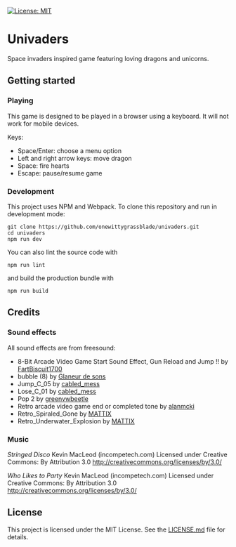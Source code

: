 [![License: MIT](https://img.shields.io/badge/License-MIT-yellow.svg)](https://opensource.org/licenses/MIT)

# Univaders

Space invaders inspired game featuring loving dragons and unicorns.

## Getting started

### Playing

This game is designed to be played in a browser using a keyboard. It will not work for mobile devices.

Keys:
* Space/Enter: choose a menu option
* Left and right arrow keys: move dragon
* Space: fire hearts
* Escape: pause/resume game

### Development

This project uses NPM and Webpack. To clone this repository and run in development mode:

```
git clone https://github.com/onewittygrassblade/univaders.git
cd univaders
npm run dev
```

You can also lint the source code with

```
npm run lint
```

and build the production bundle with
```
npm run build
```

## Credits

### Sound effects

All sound effects are from freesound:
* 8-Bit Arcade Video Game Start Sound Effect, Gun Reload and Jump !! by [FartBiscuit1700](https://freesound.org/people/FartBiscuit1700)
* bubble (8) by [Glaneur de sons](https://freesound.org/people/Glaneur%20de%20sons/)
* Jump_C_05 by [cabled_mess](https://freesound.org/people/cabled_mess/)
* Lose_C_01 by [cabled_mess](https://freesound.org/people/cabled_mess/)
* Pop 2 by [greenvwbeetle](https://freesound.org/people/greenvwbeetle/)
* Retro arcade video game end or completed tone by [alanmcki](https://freesound.org/people/alanmcki)
* Retro_Spiraled_Gone by [MATTIX](https://freesound.org/people/MATTIX)
* Retro_Underwater_Explosion by [MATTIX](https://freesound.org/people/MATTIX)

### Music

*Stringed Disco* Kevin MacLeod (incompetech.com)
Licensed under Creative Commons: By Attribution 3.0
http://creativecommons.org/licenses/by/3.0/

*Who Likes to Party* Kevin MacLeod (incompetech.com)
Licensed under Creative Commons: By Attribution 3.0
http://creativecommons.org/licenses/by/3.0/

## License

This project is licensed under the MIT License. See the [LICENSE.md](LICENSE.md) file for details.
